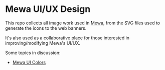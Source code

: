 # Mewa UI/UX Design

This repo collects all image work used in [Mewa](https://www.mewatools.com), from the SVG files used to generate the icons to the web banners.

It's also used as a collaborative place for those interested in improving/modifying Mewa's UI/UX.

Some topics in discussion:
- [Mewa UI Colors](https://github.com/goulart81/mewa-artwork/wiki/Mewa-UI-Colors)
